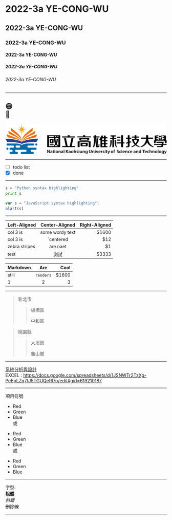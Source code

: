 # 2022-3a YE-CONG-WU
## 2022-3a YE-CONG-WU
### 2022-3a YE-CONG-WU
#### 2022-3a YE-CONG-WU
##### 2022-3a YE-CONG-WU
###### 2022-3a YE-CONG-WU
***
:smile:   
:1st_place_medal:
---
![NKUST](7.png)
___
- [ ] todo list
- [x] done

***
```python
s = "Python syntax highlighting"
print s
```
```javascript
var s = "JavaScript syntax highlighting";
alart(s)
```
***

| Left-Aligned | Center-Aligned | Right-Aligned |
| :----------- | :-------------:| -----:|
| col 3 is     | some wordy text| $1600 |
| col 3 is     | `centered       |   $12 |
| zebra stripes| are naet       |    $1 |
| test| 測試         |    $3333 |

| **Markdown** | **Are** |**Cool**|
| :----------- | :-------------:| -----:|
| still     | `renders` | $1600 |
| 1     | 2       |   3 |
***
>新北市
>>板橋區
>>
>>中和區

>桃園縣
>>大溪鎮
>>
>>龜山鄉
***
[系統分析與設計](https://docs.google.com/document/d/1FYCc3NVY7s0kLOhmK065RSIAA6jiZxkNjgtti3HtSYQ/edit)   
EXCEL : <https://docs.google.com/spreadsheets/d/1JSNWTr2TzXg-PeEpLZq7tJ5TGUQeRl7o/edit#gid=619210187>
***
項目符號
* Red
* Green
* Blue   
或
+ Red
+ Green
+ Blue   
或
- Red
- Green
- Blue   
***
字型:   
**粗體**   
*斜體*   
~~刪除線~~   
***
